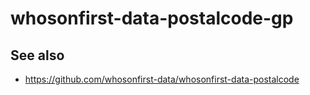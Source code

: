 # whosonfirst-data-postalcode-gp

## See also

* https://github.com/whosonfirst-data/whosonfirst-data-postalcode
